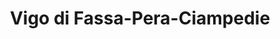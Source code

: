 ---
name: Vigo di Fassa
title: Vigo di Fassa-Pera-Ciampedie
region: Trentino-Alto Adige
country: Italy
group: Val di Fassa
---